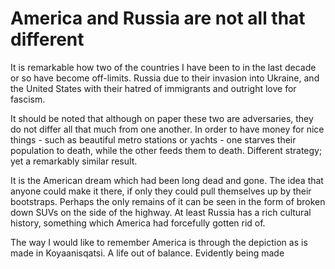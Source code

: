 America and Russia are not all that different
==============================

It is remarkable how two of the countries I have been to in the last decade or so have become off-limits. Russia due to their invasion into Ukraine, and the United States with their hatred of immigrants and outright love for fascism.

It should be noted that although on paper these two are adversaries, they do not differ all that much from one another. In order to have money for nice things - such as beautiful metro stations or yachts - one starves their population to death, while the other feeds them to death. Different strategy; yet a remarkably similar result.

It is the American dream which had been long dead and gone. The idea that anyone could make it there, if only they could pull themselves up by their bootstraps. Perhaps the only remains of it can be seen in the form of broken down SUVs on the side of the highway. At least Russia has a rich cultural history, something which America had forcefully gotten rid of.

The way I would like to remember America is through the depiction as is made in Koyaanisqatsi. A life out of balance. Evidently being made 